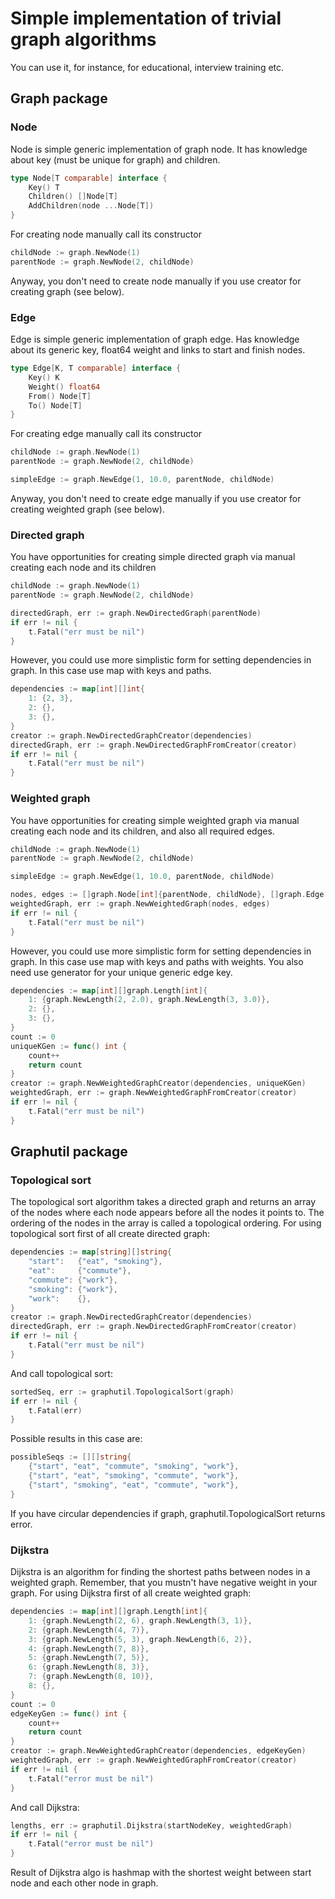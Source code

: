 # Simple implementation of trivial graph algorithms
You can use it, for instance, for educational, interview training etc.
## Graph package
### Node
Node is simple generic implementation of graph node. It has knowledge about key (must be unique for graph) and children.
```go
type Node[T comparable] interface {
	Key() T
	Children() []Node[T]
	AddChildren(node ...Node[T])
}
```
For creating node manually call its constructor
```go
childNode := graph.NewNode(1)
parentNode := graph.NewNode(2, childNode)
```
Anyway, you don't need to create node manually if you use creator for creating graph (see below).
### Edge
Edge is simple generic implementation of graph edge. Has knowledge about its generic key, float64 weight and links to start and finish nodes.
```go
type Edge[K, T comparable] interface {
	Key() K
	Weight() float64
	From() Node[T]
	To() Node[T]
}
```
For creating edge manually call its constructor
```go
childNode := graph.NewNode(1)
parentNode := graph.NewNode(2, childNode)

simpleEdge := graph.NewEdge(1, 10.0, parentNode, childNode)
```
Anyway, you don't need to create edge manually if you use creator for creating weighted graph (see below).
### Directed graph
You have opportunities for creating simple directed graph via manual creating each node and its children
```go
childNode := graph.NewNode(1)
parentNode := graph.NewNode(2, childNode)

directedGraph, err := graph.NewDirectedGraph(parentNode)
if err != nil {
    t.Fatal("err must be nil")
}
```
However, you could use more simplistic form for setting dependencies in graph. In this case use map with keys and paths.
```go
dependencies := map[int][]int{
	1: {2, 3}, 
	2: {}, 
	3: {},
}
creator := graph.NewDirectedGraphCreator(dependencies)
directedGraph, err := graph.NewDirectedGraphFromCreator(creator)
if err != nil {
    t.Fatal("err must be nil")
}
```
### Weighted graph
You have opportunities for creating simple weighted graph via manual creating each node and its children, and also all required edges.
```go
childNode := graph.NewNode(1)
parentNode := graph.NewNode(2, childNode)

simpleEdge := graph.NewEdge(1, 10.0, parentNode, childNode)

nodes, edges := []graph.Node[int]{parentNode, childNode}, []graph.Edge[int, int]{simpleEdge}
weightedGraph, err := graph.NewWeightedGraph(nodes, edges)
if err != nil {
    t.Fatal("err must be nil")
}
```
However, you could use more simplistic form for setting dependencies in graph. In this case use map with keys and paths with weights.
You also need use generator for your unique generic edge key.
```go
dependencies := map[int][]graph.Length[int]{
    1: {graph.NewLength(2, 2.0), graph.NewLength(3, 3.0)},
    2: {},
    3: {},
}
count := 0
uniqueKGen := func() int {
    count++
    return count
}
creator := graph.NewWeightedGraphCreator(dependencies, uniqueKGen)
weightedGraph, err := graph.NewWeightedGraphFromCreator(creator)
if err != nil {
    t.Fatal("err must be nil")
}
```
## Graphutil package
### Topological sort
The topological sort algorithm takes a directed graph and returns an array of the nodes where each node appears before all the nodes it points to. The ordering of the nodes in the array is called a topological ordering.
For using topological sort first of all create directed graph:
```go
dependencies := map[string][]string{
    "start":   {"eat", "smoking"},
    "eat":     {"commute"},
    "commute": {"work"},
    "smoking": {"work"},
    "work":    {},
}
creator := graph.NewDirectedGraphCreator(dependencies)
directedGraph, err := graph.NewDirectedGraphFromCreator(creator)
if err != nil {
    t.Fatal("err must be nil")
}
```
And call topological sort:
```go
sortedSeq, err := graphutil.TopologicalSort(graph)
if err != nil {
    t.Fatal(err)
}
```
Possible results in this case are:
```go
possibleSeqs := [][]string{
    {"start", "eat", "commute", "smoking", "work"},
    {"start", "eat", "smoking", "commute", "work"},
    {"start", "smoking", "eat", "commute", "work"},
}
```
If you have circular dependencies if graph, graphutil.TopologicalSort returns error.
### Dijkstra
Dijkstra is an algorithm for finding the shortest paths between nodes in a weighted graph.
Remember, that you mustn't have negative weight in your graph.
For using Dijkstra first of all create weighted graph:
```go
dependencies := map[int][]graph.Length[int]{
    1: {graph.NewLength(2, 6), graph.NewLength(3, 1)},
    2: {graph.NewLength(4, 7)},
    3: {graph.NewLength(5, 3), graph.NewLength(6, 2)},
    4: {graph.NewLength(7, 8)},
    5: {graph.NewLength(7, 5)},
    6: {graph.NewLength(8, 3)},
    7: {graph.NewLength(8, 10)},
    8: {},
}
count := 0
edgeKeyGen := func() int {
    count++
    return count
}
creator := graph.NewWeightedGraphCreator(dependencies, edgeKeyGen)
weightedGraph, err := graph.NewWeightedGraphFromCreator(creator)
if err != nil {
    t.Fatal("error must be nil")
}
```
And call Dijkstra:
```go
lengths, err := graphutil.Dijkstra(startNodeKey, weightedGraph)
if err != nil {
    t.Fatal("error must be nil")
}
```
Result of Dijkstra algo is hashmap with the shortest weight between start node and each other node in graph.